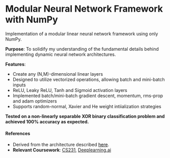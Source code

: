 # Modular Neural Network Framework with NumPy
Implementation of a modular linear neural network framework using only NumPy.

**Purpose**: To solidify my understanding of the fundamental details behind implementing dynamic neural network architectures.

**Features**: 
<ul>
    <li>Create any (N,M)-dimensional linear layers</li>
    <li>Designed to utilize vectorized operations, allowing batch and mini-batch inputs</li>
    <li>ReLU, Leaky ReLU, Tanh and Sigmoid activation layers </li>
    <li>Implemented batch/mini-batch gradient descent, momentum, rms-prop and adam optimizers</li>
    <li>Supports random-normal, Xavier and He weight intiialization strategies </li>
</ul>

**Tested on a non-linearly separable XOR binary classification problem and achieved 100% accuracy as expected.**

#### References
- Derived from the architecture described <a href='https://medium.com/towards-artificial-intelligence/nothing-but-numpy-understanding-creating-neural-networks-with-computational-graphs-from-scratch-6299901091b0' style="color:black">here</a>.
- **Relevant Coursework**: [CS231](http://cs231n.stanford.edu/), [Deeplearning.ai](https://www.coursera.org/specializations/deep-learning)
